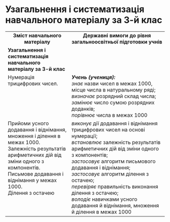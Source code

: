 # Узагальнення і систематизація навчального матеріалу за 3-й клас
<table>
  <tr>
    <td width="40%" align="center"><b>Зміст навчального матеріалу<b></td>
    <td width="60%" align="center"><b>Державні вимоги до рівня загальноосвітньої підготовки учнів</b></td>
  </tr>
  <tr>
    <td width="40%" style="vertical-align:top !important;"><b>Узагальнення і систематизація навчального матеріалу за 3-й клас</b></td>
    <td width="60%" style="vertical-align:top !important;"</td>
  </tr>
  <tr>
    <td width="40%" style="vertical-align:top !important;">Нумерація трицифрових чисел.</td>
    <td width="60%" style="vertical-align:top !important;"><i><b>Учень (учениця):</b></i><br>
<i>знає </i>назви чисел в межах 1000, місце числа в натуральному ряді;<br>
<i>визначає </i>розрядний склад числа;<br>
<i>замінює </i>число сумою розрядних доданків; <br>
<i>порівнює</i>  числа в межах 1000<br></td>
  </tr>
    <tr>
    <td width="40%" style="vertical-align:top !important;">Прийоми усного додавання і віднімання, множення і ділення в межах 1000.<br>
Залежність результатів арифметичних дій від зміни одного з компонентів. <br>
Письмове додавання і віднімання у межах 1000.<br>
Ділення з остачею<br></td>
    <td width="60%" style="vertical-align:top !important;"><i>виконує</i> дії додавання і віднімання трицифрових чисел на основі нумерації;<br>
<i>встановлює</i> залежність результатів арифметичних дій від зміни одного з компонентів;<br>
<i>застосовує</i> алгоритм письмового додавання і віднімання;<br>
<i>застосовує</i> алгоритм ділення з остачею;<br>
<i>перевіряє</i> правильність виконання ділення з остачею;<br>
<i>володіє</i> навичками усного додавання й віднімання, множення й ділення в межах 1000<br></td>
  </tr>
</table>

